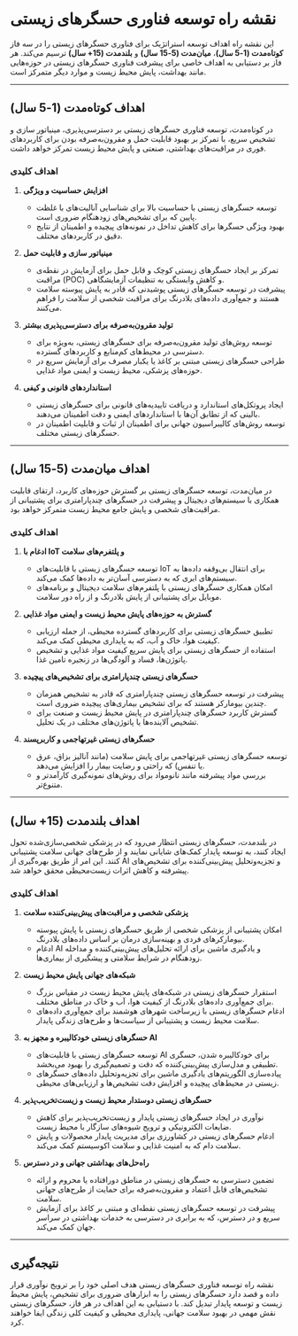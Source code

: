 # نقشه راه توسعه فناوری حسگرهای زیستی

این نقشه راه اهداف توسعه استراتژیک برای فناوری حسگرهای زیستی را در سه فاز **کوتاه‌مدت (1-5 سال)**، **میان‌مدت (5-15 سال)** و **بلندمدت (15+ سال)** ترسیم می‌کند. هر فاز بر دستیابی به اهداف خاصی برای پیشرفت فناوری حسگرهای زیستی در حوزه‌هایی مانند بهداشت، پایش محیط زیست و موارد دیگر متمرکز است.

---

## اهداف کوتاه‌مدت (1-5 سال)

در کوتاه‌مدت، توسعه فناوری حسگرهای زیستی بر دسترسی‌پذیری، مینیاتور سازی و تشخیص سریع، با تمرکز بر بهبود قابلیت حمل و مقرون‌به‌صرفه بودن برای کاربردهای فوری در مراقبت‌های بهداشتی، صنعتی و پایش محیط زیست تمرکز خواهد داشت.

### اهداف کلیدی

1. **افزایش حساسیت و ویژگی**
   - توسعه حسگرهای زیستی با حساسیت بالا برای شناسایی آنالیت‌های با غلظت پایین که برای تشخیص‌های زودهنگام ضروری است.
   - بهبود ویژگی حسگرها برای کاهش تداخل در نمونه‌های پیچیده و اطمینان از نتایج دقیق در کاربردهای مختلف.

2. **مینیاتور سازی و قابلیت حمل**
   - تمرکز بر ایجاد حسگرهای زیستی کوچک و قابل حمل برای آزمایش در نقطه‌ی مراقبت (POC) و کاهش وابستگی به تنظیمات آزمایشگاهی.
   - پیشرفت در توسعه حسگرهای زیستی پوشیدنی که قادر به پایش پیوسته سلامت هستند و جمع‌آوری داده‌های بلادرنگ برای مراقبت شخصی از سلامت را فراهم می‌کنند.

3. **تولید مقرون‌به‌صرفه برای دسترسی‌پذیری بیشتر**
   - توسعه روش‌های تولید مقرون‌به‌صرفه برای حسگرهای زیستی، به‌ویژه برای دسترسی در محیط‌های کم‌منابع و کاربردهای گسترده.
   - طراحی حسگرهای زیستی مبتنی بر کاغذ یا یکبار مصرف برای آزمایش سریع در حوزه‌های پزشکی، محیط زیست و ایمنی مواد غذایی.

4. **استانداردهای قانونی و کیفی**
   - ایجاد پروتکل‌های استاندارد و دریافت تاییدیه‌های قانونی برای حسگرهای زیستی بالینی که از تطابق آن‌ها با استانداردهای ایمنی و دقت اطمینان می‌دهند.
   - توسعه روش‌های کالیبراسیون جهانی برای اطمینان از ثبات و قابلیت اطمینان در حسگرهای زیستی مختلف.

---

## اهداف میان‌مدت (5-15 سال)

در میان‌مدت، توسعه حسگرهای زیستی بر گسترش حوزه‌های کاربرد، ارتقای قابلیت همکاری با سیستم‌های دیجیتال و پیشرفت در حسگرهای چندپارامتری برای پشتیبانی از مراقبت‌های شخصی و پایش جامع محیط زیست متمرکز خواهد بود.

### اهداف کلیدی

1. **ادغام با IoT و پلتفرم‌های سلامت**
   - توسعه حسگرهای زیستی با قابلیت‌های IoT برای انتقال بی‌وقفه داده‌ها به سیستم‌های ابری که به دسترسی آسان‌تر به داده‌ها کمک می‌کند.
   - امکان همکاری حسگرهای زیستی با پلتفرم‌های سلامت دیجیتال و برنامه‌های موبایل برای پشتیبانی از پایش بلادرنگ و از راه دور سلامت.

2. **گسترش به حوزه‌های پایش محیط زیست و ایمنی مواد غذایی**
   - تطبیق حسگرهای زیستی برای کاربردهای گسترده محیطی، از جمله ارزیابی کیفیت هوا، خاک و آب، که به پایداری محیطی کمک می‌کند.
   - استفاده از حسگرهای زیستی برای پایش سریع کیفیت مواد غذایی و تشخیص پاتوژن‌ها، فساد و آلودگی‌ها در زنجیره تامین غذا.

3. **حسگرهای زیستی چندپارامتری برای تشخیص‌های پیچیده**
   - پیشرفت در توسعه حسگرهای زیستی چندپارامتری که قادر به تشخیص همزمان چندین بیومارکر هستند که برای تشخیص بیماری‌های پیچیده ضروری است.
   - گسترش کاربرد حسگرهای چندپارامتری در پایش محیط زیست و صنعت برای تشخیص آلاینده‌ها یا پاتوژن‌های مختلف در یک تحلیل.

4. **حسگرهای زیستی غیرتهاجمی و کاربرپسند**
   - توسعه حسگرهای زیستی غیرتهاجمی برای پایش سلامت (مانند آنالیز بزاق، عرق یا تنفس) که راحتی و رضایت بیمار را افزایش می‌دهد.
   - بررسی مواد پیشرفته مانند نانومواد برای روش‌های نمونه‌گیری کارآمدتر و متنوع‌تر.

---

## اهداف بلندمدت (15+ سال)

در بلندمدت، حسگرهای زیستی انتظار می‌رود که در پزشکی شخصی‌سازی‌شده تحول ایجاد کنند، به توسعه پایدار کمک‌های شایانی نمایند و از طرح‌های جهانی سلامت پشتیبانی کنند. این امر از طریق بهره‌گیری از AI و تجزیه‌وتحلیل پیش‌بینی‌کننده برای تشخیص‌های پیشرفته و کاهش اثرات زیست‌محیطی محقق خواهد شد.

### اهداف کلیدی

1. **پزشکی شخصی و مراقبت‌های پیش‌بینی‌کننده سلامت**
   - امکان پشتیبانی از پزشکی شخصی از طریق حسگرهای زیستی با پایش پیوسته بیومارکرهای فردی و بهینه‌سازی درمان بر اساس داده‌های بلادرنگ.
   - ادغام AI و یادگیری ماشین برای ارائه تحلیل‌های پیش‌بینی‌کننده و مداخله زودهنگام در شرایط سلامتی و پیشگیری از بیماری‌ها.

2. **شبکه‌های جهانی پایش محیط زیست**
   - استقرار حسگرهای زیستی در شبکه‌های پایش محیط زیست در مقیاس بزرگ برای جمع‌آوری داده‌های بلادرنگ از کیفیت هوا، آب و خاک در مناطق مختلف.
   - ادغام حسگرهای زیستی با زیرساخت شهرهای هوشمند برای جمع‌آوری داده‌های سلامت محیط زیست و پشتیبانی از سیاست‌ها و طرح‌های زندگی پایدار.

3. **حسگرهای زیستی خودکالیبره و مجهز به AI**
   - توسعه حسگرهای زیستی با قابلیت‌های AI برای خودکالیبره شدن، حسگری تطبیقی و مدل‌سازی پیش‌بینی‌کننده که دقت و تصمیم‌گیری را بهبود می‌بخشد.
   - پیاده‌سازی الگوریتم‌های یادگیری ماشین برای تجزیه‌وتحلیل داده‌های حسگرهای زیستی در محیط‌های پیچیده و افزایش دقت تشخیص‌ها و ارزیابی‌های محیطی.

4. **حسگرهای زیستی دوستدار محیط زیست و زیست‌تخریب‌پذیر**
   - نوآوری در ایجاد حسگرهای زیستی پایدار و زیست‌تخریب‌پذیر برای کاهش ضایعات الکترونیکی و ترویج شیوه‌های سازگار با محیط زیست.
   - ادغام حسگرهای زیستی در کشاورزی برای مدیریت پایدار محصولات و پایش سلامت دام که به امنیت غذایی و سلامت اکوسیستم کمک می‌کند.

5. **راه‌حل‌های بهداشتی جهانی و در دسترس**
   - تضمین دسترسی به حسگرهای زیستی در مناطق دورافتاده یا محروم و ارائه تشخیص‌های قابل اعتماد و مقرون‌به‌صرفه برای حمایت از طرح‌های جهانی سلامت.
   - پیشرفت در توسعه حسگرهای زیستی نقطه‌ای و مبتنی بر کاغذ برای آزمایش سریع و در دسترس، که به برابری در دسترسی به خدمات بهداشتی در سراسر جهان کمک می‌کند.

---

## نتیجه‌گیری

نقشه راه توسعه فناوری حسگرهای زیستی هدف اصلی خود را بر ترویج نوآوری قرار داده و قصد دارد حسگرهای زیستی را به ابزارهای ضروری برای تشخیص، پایش محیط زیست و توسعه پایدار تبدیل کند. با دستیابی به این اهداف در هر فاز، حسگرهای زیستی نقش مهمی در بهبود سلامت جهانی، پایداری محیطی و کیفیت کلی زندگی ایفا خواهند کرد.
